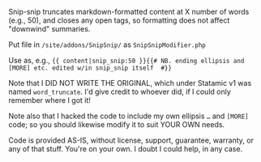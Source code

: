 Snip-snip truncates markdown-formatted content at X number of words (e.g., 50), and closes any open tags, so formatting does not affect "downwind" summaries.

Put file in `/site/addons/SnipSnip/` as `SnipSnipModifier.php`

Use as, e.g., `{{ content|snip_snip:50 }}{{# NB. ending ellipsis and [MORE] etc. edited w/in snip_snip itself  #}}`

Note that I DID NOT WRITE THE ORIGINAL, which under Statamic v1 was named `word_truncate`. I'd give credit to whoever did, if I could only remember where I got it!

Note also that I hacked the code to include my own ellipsis `…` and `[MORE]` code; so you should likewise modify it to suit YOUR OWN needs.

Code is provided AS-IS, without license, support, guarantee, warranty, or any of that stuff. You're on your own. I doubt I could help, in any case.
